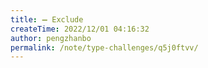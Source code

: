 ```yaml
---
title: ➖ Exclude
createTime: 2022/12/01 04:16:32
author: pengzhanbo
permalink: /note/type-challenges/q5j0ftvv/
---
```

